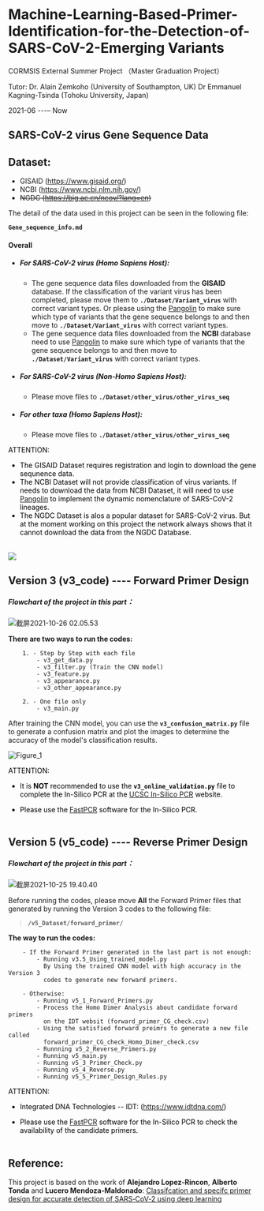 # Machine-Learning-Based-Primer-Identification-for-the-Detection-of-SARS-CoV-2-Emerging Variants
CORMSIS External Summer Project
（Master Graduation Project）

Tutor: 
Dr. Alain Zemkoho (University of Southampton, UK)
Dr Emmanuel Kagning-Tsinda (Tohoku University, Japan)

2021-06 ---– Now


## SARS-CoV-2 virus Gene Sequence Data

## Dataset:
- GISAID (https://www.gisaid.org/)
- NCBI (https://www.ncbi.nlm.nih.gov/)
- ~~NGDC (https://big.ac.cn/ncov/?lang=en)~~


The detail of the data used in this project can be seen in the following file:

**`Gene_sequence_info.md`**

#### Overall 
- ##### For SARS-CoV-2 virus (Homo Sapiens Host):
    - The gene sequence data files downloaded from the **GISAID** database. If the classification of the variant virus has been completed, please move them to **`./Dataset/Variant_virus`** with correct variant types. Or please using the [Pangolin](https://cov-lineages.org/resources/pangolin.html) to make sure which type of variants that the gene sequence belongs to and then move to **`./Dataset/Variant_virus`** with correct variant types.
    - The gene sequence data files downloaded from the **NCBI** database need to use [Pangolin](https://cov-lineages.org/resources/pangolin.html) to make sure which type of variants that the gene sequence belongs to and then move to **`./Dataset/Variant_virus`** with correct variant types.
- ##### For SARS-CoV-2 virus (Non-Homo Sapiens Host):  
    -  Please move files to **`./Dataset/other_virus/other_virus_seq`**
- ##### For other taxa (Homo Sapiens Host):
    -  Please move files to **`./Dataset/other_virus/other_virus_seq`**

<font color='black'><td><tr><table>
ATTENTION: 

- The GISAID Dataset requires registration and login to download the gene sequnence data.
- The NCBI Dataset will not provide classification of virus variants. If needs to download the data from NCBI Dataset, it will need to use [Pangolin](https://cov-lineages.org/resources/pangolin.html) to implement the dynamic nomenclature of SARS-CoV-2 lineages.
- The NGDC Dataset is alos a popular dataset for SARS-CoV-2 virus. But at the moment working on this project the network always shows that it cannot download the data from the NGDC Database.
</td><tr></table></font>

![](https://github.com/cov-lineages/pangolin/raw/master/docs/logo.png)


## Version 3 (v3_code) ---- Forward Primer Design

##### Flowchart of the project in this part：

![截屏2021-10-26 02.05.53](https://i.imgur.com/SfWd0iU.png)

**There are two ways to run the codes:**
        
        1. - Step by Step with each file
            - v3_get_data.py
            - v3_filter.py (Train the CNN model)
            - v3_feature.py
            - v3_appearance.py
            - v3_other_appearance.py
        
        2. - One file only
            - v3_main.py

After training the CNN model, you can use the **`v3_confusion_matrix.py`** file to generate a confusion matrix and plot the images to determine the accuracy of the model's classification results.

![Figure_1](https://i.imgur.com/lczZb2h.png)


<font color='black'><td><tr><table>
ATTENTION: 

- It is **NOT** recommended to use the **`v3_online_validation.py`** file to complete the In-Silico PCR at the [UCSC In-Silico PCR](https://genome.ucsc.edu/cgi-bin/hgPcr) website.

- Please use the [FastPCR](https://primerdigital.com/fastpcr.html) software for the In-Silico PCR.
</td><tr></table></font>

## Version 5 (v5_code) ---- Reverse Primer Design

##### Flowchart of the project in this part：

![截屏2021-10-25 19.40.40](https://i.imgur.com/Wzuf9yr.png)

Before running the codes, please move **All** the Forward Primer files that generated by running the Version 3 codes to the following file:
> **`/v5_Dataset/forward_primer/`**

**The way to run the codes:**

        - If the Forward Primer generated in the last part is not enough:
            - Running v3.5_Using_trained_model.py
              By Using the trained CNN model with high accuracy in the Version 3 
              codes to generate new forward primers.

        - Otherwise:
            - Running v5_1_Forward_Primers.py
            - Process the Homo Dimer Analysis about candidate forward primers 
              on the IDT websit (forward_primer_CG_check.csv)
            - Using the satisfied forward preimrs to generate a new file called 
              forward_primer_CG_check_Homo_Dimer_check.csv
            - Runnning v5_2_Reverse_Primers.py
            - Running v5_main.py
            - Running v5_3_Primer_Check.py
            - Running v5_4_Reverse.py
            - Running v5_5_Primer_Design_Rules.py


<font color='black'><td><tr><table>
ATTENTION: 

-  Integrated DNA Technologies -- IDT: (https://www.idtdna.com/)

- Please use the [FastPCR](https://primerdigital.com/fastpcr.html) software for the In-Silico PCR to check the availability of the candidate primers.
</td><tr></table></font>


## Reference:
This project is based on the work of **Alejandro Lopez‑Rincon**, **Alberto Tonda** and **Lucero Mendoza‑Maldonado**: [Classifcation and specifc primer design for accurate detection of SARS‑CoV‑2 using deep learning](https://www.nature.com/articles/s41598-020-80363-5.pdf)